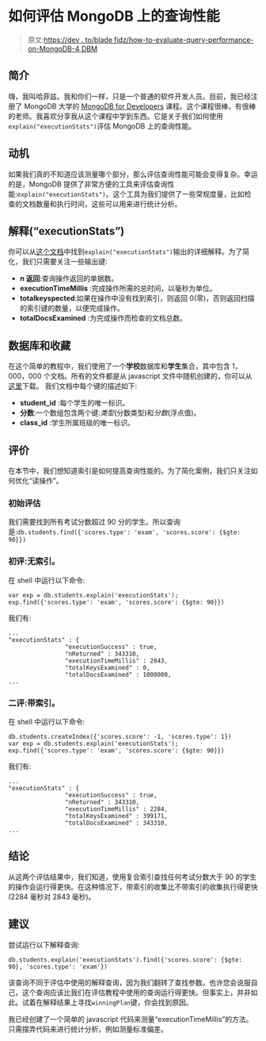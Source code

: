 # 如何评估 MongoDB 上的查询性能

> 原文:[https://dev . to/blade fidz/how-to-evaluate-query-performance-on-MongoDB-4 DBM](https://dev.to/bladefidz/how-to-evaluate-query-performance-on-mongodb-4dbm)

## 简介

嗨，我叫哈菲兹。我和你们一样，只是一个普通的软件开发人员。目前，我已经注册了 MongoDB 大学的 [MongoDB for Developers](https://university.mongodb.com/courses/M101P/about) 课程。这个课程很棒，有很棒的老师。我喜欢分享我从这个课程中学到东西。它是关于我们如何使用`explain("executionStats")`评估 MongoDB 上的查询性能。

## 动机

如果我们真的不知道应该测量哪个部分，那么评估查询性能可能会变得复杂。幸运的是，MongoDB 提供了非常方便的工具来评估查询性能:`explain("executionStats")`。这个工具为我们提供了一些常规度量，比如检查的文档数量和执行时间，这些可以用来进行统计分析。

## 解释(“executionStats”)

你可以从[这个文档](https://docs.mongodb.com/manual/reference/explain-results/#explain.executionStats)中找到`explain("executionStats")`输出的详细解释。为了简化，我们只需要关注一些输出键:

*   **n 返回**:查询操作返回的单据数。
*   **executionTimeMillis** :完成操作所需的总时间，以毫秒为单位。
*   **totalkeyspected**:如果在操作中没有找到索引，则返回 0(零)，否则返回扫描的索引键的数量，以便完成操作。
*   **totalDocsExamined** :为完成操作而检查的文档总数。

## 数据库和收藏

在这个简单的教程中，我们使用了一个**学校**数据库和**学生**集合，其中包含 1，000，000 个文档。所有的文件都是从 javascript 文件中随机创建的，你可以从[这里](https://github.com/Bladefidz/mongodb-analytics/blob/master/mongodb%20for%20developers/chapter_4_performance/create_scores2.js)下载。
我们文档中每个键的描述如下:

*   **student_id** :每个学生的唯一标识。
*   **分数**:一个数组包含两个键:*类型*(分数类型)和*分数*(浮点值)。
*   **class_id** :学生所属班级的唯一标识。

## 评价

在本节中，我们想知道索引是如何提高查询性能的。为了简化案例，我们只关注如何优化“读操作”。

### 初始评估

我们需要找到所有考试分数超过 90 分的学生。所以查询是:`db.students.find({'scores.type': 'exam', 'scores.score': {$gte: 90}})`

### 初评:无索引。

在 shell 中运行以下命令:

```
var exp = db.students.explain('executionStats');
exp.find({'scores.type': 'exam', 'scores.score': {$gte: 90}}) 
```

我们有:

```
...
"executionStats" : {
                "executionSuccess" : true,
                "nReturned" : 343310,
                "executionTimeMillis" : 2843,
                "totalKeysExamined" : 0,
                "totalDocsExamined" : 1000000,
... 
```

### 二评:带索引。

在 shell 中运行以下命令:

```
db.students.createIndex({'scores.score': -1, 'scores.type': 1})
var exp = db.students.explain('executionStats');
exp.find({'scores.type': 'exam', 'scores.score': {$gte: 90}}) 
```

我们有:

```
...
"executionStats" : {
                "executionSuccess" : true,
                "nReturned" : 343310,
                "executionTimeMillis" : 2284,
                "totalKeysExamined" : 399171,
                "totalDocsExamined" : 343310,
... 
```

## 结论

从这两个评估结果中，我们知道，使用复合索引查找任何考试分数大于 90 的学生的操作会运行得更快。在这种情况下，带索引的收集比不带索引的收集执行得更快(2284 毫秒对 2843 毫秒)。

## 建议

尝试运行以下解释查询:

```
db.students.explain('executionStats').find({'scores.score': {$gte: 90}, 'scores.type': 'exam'}) 
```

该查询不同于评估中使用的解释查询，因为我们翻转了查找参数。也许您会说服自己，这个查询应该比我们在评估教程中使用的查询运行得更快。但事实上，并非如此。试着在解释结果上寻找`winningPlan`键，你会找到原因。

我已经创建了一个简单的 javascript 代码来测量“executionTimeMillis”的方法。只需摆弄代码来进行统计分析，例如测量标准偏差。